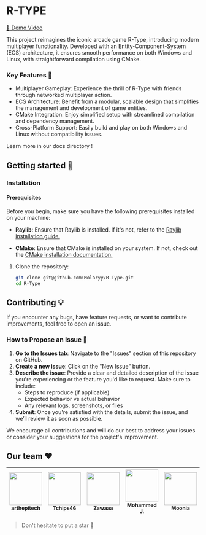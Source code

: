 # R-TYPE

[🎥 Demo Video](https://www.veed.io/view/b9bdc967-fcf0-42a8-a4e2-44849b347b99?panel=share)

This project reimagines the iconic arcade game R-Type, introducing modern multiplayer functionality. Developed with an Entity-Component-System (ECS) architecture, it ensures smooth performance on both Windows and Linux, with straightforward compilation using CMake.

### Key Features 🌟

- Multiplayer Gameplay: Experience the thrill of R-Type with friends through networked multiplayer action.
- ECS Architecture: Benefit from a modular, scalable design that simplifies the management and development of game entities.
- CMake Integration: Enjoy simplified setup with streamlined compilation and dependency management.
- Cross-Platform Support: Easily build and play on both Windows and Linux without compatibility issues.

Learn more in our docs directory !

## Getting started 🔧

### Installation

#### Prerequisites

Before you begin, make sure you have the following prerequisites installed on your machine:

- **Raylib**: Ensure that Raylib is installed. If it's not, refer to the [Raylib installation guide.](https://www.raylib.com/)

- **CMake**: Ensure that CMake is installed on your system. If not, check out the [CMake installation documentation.](https://cmake.org/download/)

1. Clone the repository:
   ```bash
   git clone git@github.com:Molaryy/R-Type.git
   cd R-Type

## Contributing 💡

If you encounter any bugs, have feature requests, or want to contribute improvements, feel free to open an issue.

### How to Propose an Issue 🐞

1. **Go to the Issues tab**: Navigate to the "Issues" section of this repository on GitHub.
2. **Create a new issue**: Click on the "New Issue" button.
3. **Describe the issue**: Provide a clear and detailed description of the issue you're experiencing or the feature you'd like to request. Make sure to include:
   - Steps to reproduce (if applicable)
   - Expected behavior vs actual behavior
   - Any relevant logs, screenshots, or files
4. **Submit**: Once you're satisfied with the details, submit the issue, and we’ll review it as soon as possible.

We encourage all contributions and will do our best to address your issues or consider your suggestions for the project's improvement.

## Our team ❤️

| [<img src="https://github.com/arthepitech.png?size=85" width=85><br><sub>arthepitech</sub>](https://github.com/arthepitech) | [<img src="https://github.com/Tchips46.png?size=85" width=85><br><sub>Tchips46</sub>](https://github.com/Tchips46) | [<img src="https://github.com/nicolas-gi.png?size=85" width=85><br><sub>Zawaaa</sub>](https://github.com/nicolas-gi) | [<img src="https://github.com/Molaryy.png?size=85" width=85><br><sub>Mohammed J.</sub>](https://github.com/Molaryy) | [<img src="https://github.com/moonia.png?size=85" width=85><br><sub>Moonia</sub>](https://github.com/moonia) |
| :---: | :---: | :---: | :---: | :---: |

> Don't hesitate to put a star 🌟